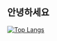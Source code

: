 ## 안녕하세요


[![Top Langs](https://github-readme-stats.vercel.app/api/top-langs/?username=SongBeom00)](https://github.com/anuraghazra/github-readme-stats)

